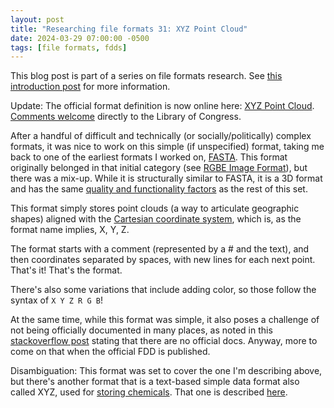 ```yaml
---
layout: post
title: "Researching file formats 31: XYZ Point Cloud"
date: 2024-03-29 07:00:00 -0500
tags: [file formats, fdds]
---
```


This blog post is part of a series on file formats research. See [this introduction post](https://bits.ashleyblewer.com/blog/2023/08/04/researching-file-formats-library-of-congress-sustainability-of-digital-formats/) for more information.

Update: The official format definition is now online here: [XYZ Point Cloud](https://www.loc.gov/preservation/digital/formats/fdd/fdd000617.shtml). [Comments welcome](https://www.loc.gov/preservation/digital/formats/contact_format.shtml) directly to the Library of Congress.

After a handful of difficult and technically (or socially/politically) complex formats, it was nice to work on this simple (if unspecified) format, taking me back to one of the earliest formats I worked on, [FASTA](https://bits.ashleyblewer.com/blog/2023/08/11/researching-file-formats-1-fasta-database-format/). This format originally belonged in that initial category (see [RGBE Image Format](https://bits.ashleyblewer.com/blog/2023/09/08/researching-file-formats-5-radiance-rgbe-image-format/)), but there was a mix-up. While it is structurally similar to FASTA, it is a 3D format and has the same [quality and functionality factors](https://www.loc.gov/preservation/digital/formats/fdd/fdd_explanation.shtml#factors) as the rest of this set.

This format simply stores point clouds (a way to articulate geographic shapes) aligned with the [Cartesian coordinate system](https://en.wikipedia.org/wiki/Cartesian_coordinate_system), which is, as the format name implies, X, Y, Z.

The format starts with a comment (represented by a # and the text), and then coordinates separated by spaces, with new lines for each next point. That's it! That's the format.

There's also some variations that include adding color, so those follow the syntax of `X Y Z R G B`!

At the same time, while this format was simple, it also poses a challenge of not being officially documented in many places, as noted in this [stackoverflow post](https://stackoverflow.com/questions/41267210/point-cloud-xyz-format-specification) stating that there are no official docs. Anyway, more to come on that when the official FDD is published.

Disambiguation: This format was set to cover the one I'm describing above, but there's another format that is a text-based simple data format also called XYZ, used for [storing chemicals](https://en.wikipedia.org/wiki/XYZ_file_format). That one is described [here](https://www.cgl.ucsf.edu/chimera/docs/UsersGuide/xyz.html).